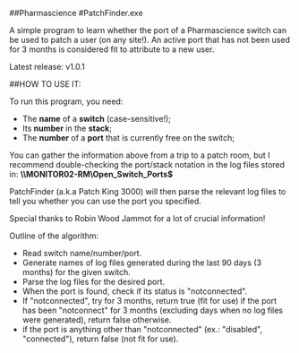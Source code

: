 ##Pharmascience
#PatchFinder.exe

A simple program to learn whether the port of a Pharmascience switch can be used to patch a user (on any site!).
An active port that has not been used for 3 months is considered fit to attribute to a new user.

Latest release: v1.0.1

##HOW TO USE IT:

To run this program, you need:
- The **name** of a **switch** (case-sensitive!);
- Its **number** in the **stack**;
- The **number** of a **port** that is currently free on the switch;

You can gather the information above from a trip to a patch room, but I recommend double-checking the port/stack notation in the log files stored in:
**\\\MONITOR02-RM\Open_Switch_Ports$**

PatchFinder (a.k.a Patch King 3000) will then parse the relevant log files to tell you whether you can use the port you specified.

Special thanks to Robin Wood Jammot for a lot of crucial information!

Outline of the algorithm:
- Read switch name/number/port.
- Generate names of log files generated during the last 90 days (3 months) for the given switch.
- Parse the log files for the desired port.
- When the port is found, check if its status is "notconnected".
- If "notconnected", try for 3 months, return true (fit for use) if the port has been "notconnect" for 3 months (excluding days when no log files were generated), return false otherwise.
- if the port is anything other than "notconnected" (ex.: "disabled", "connected"), return false (not fit for use).
